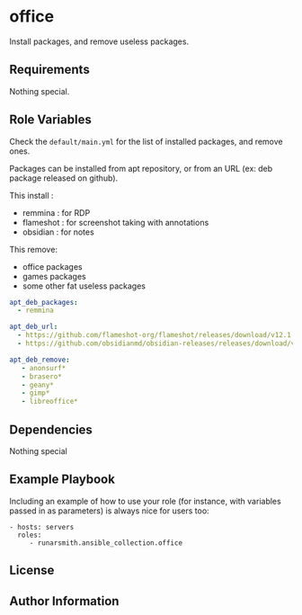 office
======

Install packages, and remove useless packages.

Requirements
------------

Nothing special.

Role Variables
--------------

Check the `default/main.yml` for the list of installed packages, and remove ones.

Packages can be installed from apt repository, or from an URL (ex: deb package released on github).

This install :
- remmina : for RDP
- flameshot : for screenshot taking with annotations
- obsidian : for notes

This remove:
- office packages
- games packages
- some other fat useless packages

```yaml
apt_deb_packages:
  - remmina

apt_deb_url:
  - https://github.com/flameshot-org/flameshot/releases/download/v12.1.0/flameshot-12.1.0-1.debian-11.amd64.deb
  - https://github.com/obsidianmd/obsidian-releases/releases/download/v1.0.3/obsidian_1.0.3_amd64.deb

apt_deb_remove:
   - anonsurf*
   - brasero*
   - geany*
   - gimp*
   - libreoffice*
```

Dependencies
------------

Nothing special

Example Playbook
----------------

Including an example of how to use your role (for instance, with variables passed in as parameters) is always nice for users too:

    - hosts: servers
      roles:
         - runarsmith.ansible_collection.office

License
-------


Author Information
------------------
